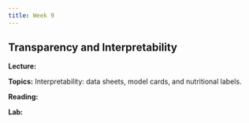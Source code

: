 ```yaml
---
title: Week 9
---
```


## Transparency and Interpretability


**Lecture:** 
<!--- 

[Slides](../../../assets/9_Transparency_In_Practice_2024.pdf) 

-->

**Topics:**  Interpretability: data sheets, model cards, and nutritional labels.

**Reading:** 
<!--- 

[Transparency and Interpretability Reader](../../../assets/transparency_reader_2024.pdf) 

-->

**Lab:** 
<!---

LIME
* DS-UA 202: [Colab Notebook](https://drive.google.com/file/d/1R2tDfMFuXBHEw7ptSqC9LxKle53RI1-K/view?usp=sharing)
* DS-GA 1017: [Colab Notebook](https://drive.google.com/file/d/1_NXvsVJgkN9t_CyWFdPbN2Rc-_Tl8X4y/view?usp=sharing) 

-->


